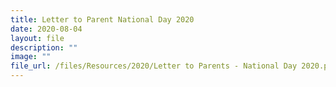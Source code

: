 ```yaml
---
title: Letter to Parent National Day 2020
date: 2020-08-04
layout: file
description: ""
image: ""
file_url: /files/Resources/2020/Letter to Parents - National Day 2020.pdf
---
```

